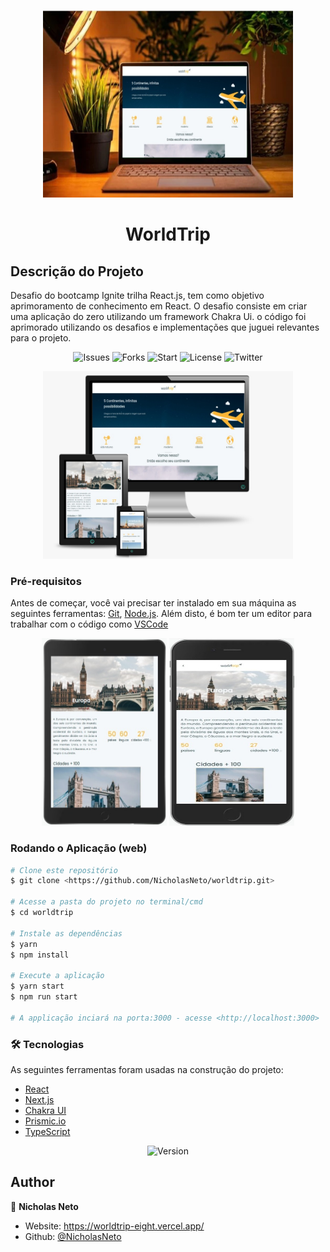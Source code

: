 <p align="center">
  <img alt="Presentation" width="400" height="300" src="/assets/banner.jpeg" />
</p>
<h1 align="center"> WorldTrip </h1>

## Descrição do Projeto
<p>
  Desafio do bootcamp Ignite trilha React.js, tem como objetivo aprimoramento de conhecimento em React.
  O desafio consiste em criar uma aplicação do zero utilizando um framework Chakra Ui. o código foi aprimorado utilizando os
  desafios e implementações que juguei relevantes para o projeto.
</p>

<p align="center">
  <img alt='Issues' src='https://img.shields.io/github/issues/NicholasNeto/worldtrip' />
  <img alt='Forks' src='https://img.shields.io/github/forks/NicholasNeto/worldtrip' />
  <img alt='Start' src='https://img.shields.io/github/stars/NicholasNeto/worldtrip' />
  <img alt='License' src='https://img.shields.io/github/license/NicholasNeto/worldtrip' />
  <img alt='Twitter' src='https://img.shields.io/twitter/url?url=https%3A%2F%2Fgithub.com%2FNicholasNeto%2Fworldtrip' />
</p>


<div display=flex align="center">
  <img alt="Presentation" width="400" height="300" src="/assets/presentation_1.jpeg" />
</div>

<section id='requirements'>

### Pré-requisitos

Antes de começar, você vai precisar ter instalado em sua máquina as seguintes ferramentas:
[Git](https://git-scm.com), [Node.js](https://nodejs.org/en/). 
Além disto, é bom ter um editor para trabalhar com o código como [VSCode](https://code.visualstudio.com/)

</section>

<div display=flex align="center">
  <img alt="Presentation" width="200" height="300" src="/assets/presentation_2.jpeg" />
  <img alt="Presentation" width="200" height="300" src="/assets/presentation_3.jpeg" />
</div>

<section>

  ### Rodando o Aplicação (web)

  ```bash
  # Clone este repositório
  $ git clone <https://github.com/NicholasNeto/worldtrip.git>

  # Acesse a pasta do projeto no terminal/cmd
  $ cd worldtrip   

  # Instale as dependências
  $ yarn
  $ npm install

  # Execute a aplicação
  $ yarn start
  $ npm run start

  # A applicação inciará na porta:3000 - acesse <http://localhost:3000>

  ```
</section>

<section>

### 🛠 Tecnologias

As seguintes ferramentas foram usadas na construção do projeto:

- [React](https://pt-br.reactjs.org/)
- [Next.js](https://nextjs.org/)
- [Chakra UI](https://chakra-ui.com/)
- [Prismic.io](https://prismic.io/)
- [TypeScript](https://www.typescriptlang.org/)

</section>

<div display=flex align="center">
  <img alt="Version" src="https://media.giphy.com/media/fbBpBTJLoFz3rHc66G/giphy.gif" />
</div>

<section>

## Author

👤 **Nicholas Neto**

* Website: https://worldtrip-eight.vercel.app/
* Github: [@NicholasNeto](https://github.com/NicholasNeto)

</section>
